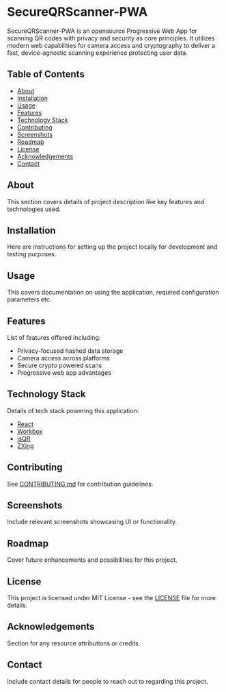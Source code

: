 # SecureQRScanner-PWA

SecureQRScanner-PWA is an opensource Progressive Web App for scanning QR codes with privacy and security as core principles. It utilizes modern web capabilities for camera access and cryptography to deliver a fast, device-agnostic scanning experience protecting user data.

## Table of Contents

- [About](#about)
- [Installation](#installation)
- [Usage](#usage)  
- [Features](#features)
- [Technology Stack](#technology-stack)
- [Contributing](CONTRIBUTING.md) 
- [Screenshots](#screenshots)
- [Roadmap](#roadmap) 
- [License](#license)
- [Acknowledgements](#acknowledgements)
- [Contact](#contact)

## About
This section covers details of project description like key features and technologies used.

## Installation
Here are instructions for setting up the project locally for development and testing purposes.

## Usage 
This covers documentation on using the application, required configuration parameters etc.

## Features
List of features offered including:
- Privacy-focused hashed data storage
- Camera access across platforms  
- Secure crypto powered scans
- Progressive web app advantages

## Technology Stack
Details of tech stack powering this application: 
- [React](https://reactjs.org/)
- [Workbox](https://developers.google.com/web/tools/workbox) 
- [jsQR](https://github.com/cozmo/jsQR)
- [ZXing](https://github.com/zxing-js/library)  

## Contributing
See [CONTRIBUTING.md](CONTRIBUTING.md) for contribution guidelines.

## Screenshots
Include relevant screenshots showcasing UI or functionality.

## Roadmap 
Cover future enhancements and possibilities for this project.  

## License
This project is licensed under MIT License - see the [LICENSE](LICENSE) file for more details.

## Acknowledgements 
Section for any resource attributions or credits. 

## Contact
Include contact details for people to reach out to regarding this project.
